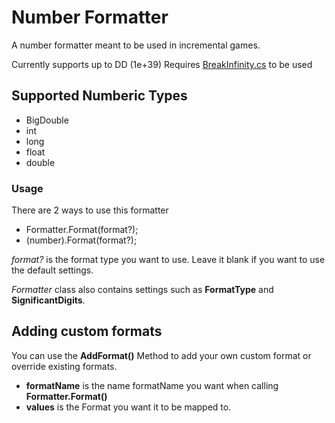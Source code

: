 # Number Formatter
A number formatter meant to be used in incremental games.

Currently supports up to DD (1e+39)
Requires [BreakInfinity.cs](https://github.com/Razenpok/BreakInfinity.cs) to be used

## Supported Numberic Types
- BigDouble 
- int
- long
- float
- double

### Usage
There are 2 ways to use this formatter
+ Formatter.Format(format?);
+ (number).Format(format?);

*format?* is the format type you want to use. Leave it blank if you want to use the default settings.

*Formatter* class also contains settings such as **FormatType** and **SignificantDigits**.

## Adding custom formats
You can use the **AddFormat()** Method to add your own custom format or override existing formats.

+ **formatName** is the name formatName you want when calling **Formatter.Format()**
+ **values** is the Format you want it to be mapped to.

